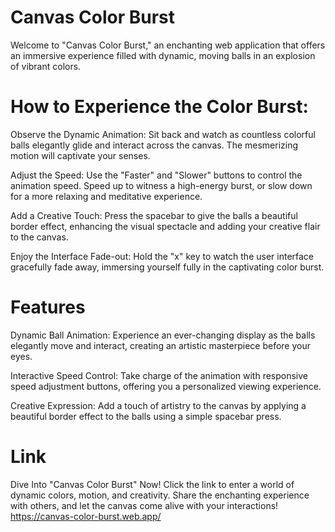 # Canvas Color Burst
 
Welcome to "Canvas Color Burst," an enchanting web application that offers an immersive experience filled with dynamic, moving balls in an explosion of vibrant colors.

# How to Experience the Color Burst:
Observe the Dynamic Animation: Sit back and watch as countless colorful balls elegantly glide and interact across the canvas. The mesmerizing motion will captivate your senses.

Adjust the Speed: Use the "Faster" and "Slower" buttons to control the animation speed. Speed up to witness a high-energy burst, or slow down for a more relaxing and meditative experience.

Add a Creative Touch: Press the spacebar to give the balls a beautiful border effect, enhancing the visual spectacle and adding your creative flair to the canvas.

Enjoy the Interface Fade-out: Hold the "x" key to watch the user interface gracefully fade away, immersing yourself fully in the captivating color burst.

# Features

Dynamic Ball Animation: Experience an ever-changing display as the balls elegantly move and interact, creating an artistic masterpiece before your eyes.

Interactive Speed Control: Take charge of the animation with responsive speed adjustment buttons, offering you a personalized viewing experience.

Creative Expression: Add a touch of artistry to the canvas by applying a beautiful border effect to the balls using a simple spacebar press.

# Link
Dive Into "Canvas Color Burst" Now! Click the link to enter a world of dynamic colors, motion, and creativity. Share the enchanting experience with others, and let the canvas come alive with your interactions!
https://canvas-color-burst.web.app/
